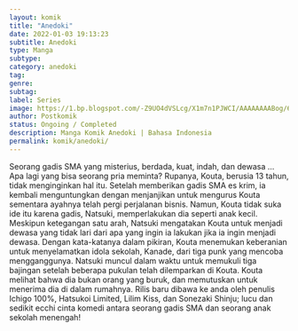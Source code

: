 ```yaml
---
layout: komik
title: "Anedoki"
date: 2022-01-03 19:13:23
subtitle: Anedoki
type: Manga
subtype: 
category: anedoki
tag: 
genre: 
subtag: 
label: Series
image: https://1.bp.blogspot.com/-Z9UO4dVSLcg/X1m7n1PJWCI/AAAAAAAABog/6gRTj4cLK_gtQB4auJsdULzx6ZqoNjnWQCLcBGAsYHQ/s72-c/1550901166-i269815.png
author: Postkomik
status: Ongoing / Completed
description: Manga Komik Anedoki | Bahasa Indonesia
permalink: komik/anedoki/
---
```


Seorang gadis SMA yang misterius, berdada, kuat, indah, dan dewasa … Apa lagi yang bisa seorang pria meminta? Rupanya, Kouta, berusia 13 tahun, tidak menginginkan hal itu. Setelah memberikan gadis SMA es krim, ia kembali menguntungkan dengan menjanjikan untuk mengurus Kouta sementara ayahnya telah pergi perjalanan bisnis. Namun, Kouta tidak suka ide itu karena gadis, Natsuki, memperlakukan dia seperti anak kecil. Meskipun ketegangan satu arah, Natsuki mengatakan Kouta untuk menjadi dewasa yang tidak lari dari apa yang ingin ia lakukan jika ia ingin menjadi dewasa. Dengan kata-katanya dalam pikiran, Kouta menemukan keberanian untuk menyelamatkan idola sekolah, Kanade, dari tiga punk yang mencoba mengganggunya. Natsuki muncul dalam waktu untuk memukuli tiga bajingan setelah beberapa pukulan telah dilemparkan di Kouta. Kouta melihat bahwa dia bukan orang yang buruk, dan memutuskan untuk menerima dia di dalam rumahnya. Rilis baru dibawa ke anda oleh penulis Ichigo 100%, Hatsukoi Limited, Lilim Kiss, dan Sonezaki Shinju; lucu dan sedikit ecchi cinta komedi antara seorang gadis SMA dan seorang anak sekolah menengah!
